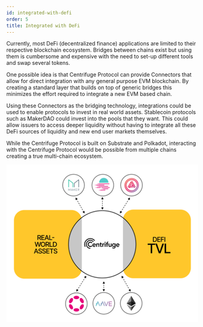 ```yaml
---
id: integrated-with-defi
order: 5
title: Integrated with DeFi
---
```


Currently, most DeFi (decentralized finance) applications are limited to their respective blockchain ecosystem. Bridges between chains exist but using them is cumbersome and expensive with the need to set-up different tools and swap several tokens.

One possible idea is that Centrifuge Protocol can provide Connectors that allow for direct integration with any general purpose EVM blockchain. By creating a standard layer that builds on top of generic bridges this minimizes the effort required to integrate a new EVM based chain.

Using these Connectors as the bridging technology, integrations could be used to enable protocols to invest in real world assets. Stablecoin protocols such as MakerDAO could invest into the pools that they want. This could allow issuers to access deeper liquidity without having to integrate all these DeFi sources of liquidity and new end user markets themselves.

While the Centrifuge Protocol is built on Substrate and Polkadot, interacting with the Centrifuge Protocol would be possible from multiple chains creating a true multi-chain ecosystem. 

![](./images/ecosystem.png#width=40%;)
